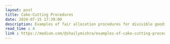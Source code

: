 ```yaml
---
layout: post
title: Cake-Cutting Procedures
date: 2020-07-15 17:39:00
description: Examples of fair allocation procedures for divisible goods
read_time : 4
link : https://medium.com/@shailymishra/examples-of-cake-cutting-procedures-ab19c77bc3b8
---
```

